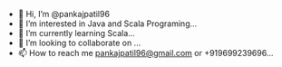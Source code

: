 - 👋 Hi, I’m @pankajpatil96
- 👀 I’m interested in Java and Scala Programing...
- 🌱 I’m currently learning Scala...
- 💞️ I’m looking to collaborate on ...
- 📫 How to reach me pankajpatil96@gmail.com or +919699239696...

<!---
pankajpatil96/pankajpatil96 is a ✨ special ✨ repository because its `README.md` (this file) appears on your GitHub profile.
You can click the Preview link to take a look at your changes.
--->
